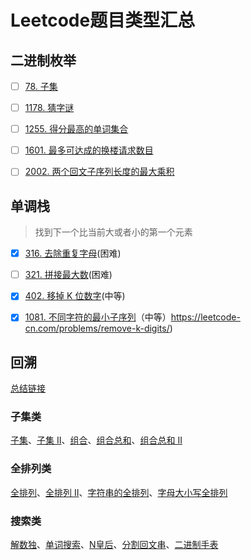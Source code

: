 # Leetcode题目类型汇总

## 二进制枚举

- [ ] [78. 子集](https://leetcode-cn.com/problems/subsets/)
- [ ] [1178. 猜字谜](https://leetcode-cn.com/problems/number-of-valid-words-for-each-puzzle/)
- [ ] [1255. 得分最高的单词集合](https://leetcode-cn.com/problems/maximum-score-words-formed-by-letters/)
- [ ] [1601. 最多可达成的换楼请求数目](https://leetcode-cn.com/problems/maximum-number-of-achievable-transfer-requests/)
- [ ] [2002. 两个回文子序列长度的最大乘积](https://leetcode-cn.com/problems/maximum-product-of-the-length-of-two-palindromic-subsequences/)



## 单调栈

> 找到下一个比当前大或者小的第一个元素

- [x] [316. 去除重复字母](https://leetcode-cn.com/problems/remove-duplicate-letters/)(困难)
- [ ] [321. 拼接最大数](https://leetcode-cn.com/problems/create-maximum-number/)(困难)
- [x] [402. 移掉 K 位数字](https://leetcode-cn.com/problems/remove-k-digits/)(中等)
- [x] [1081. 不同字符的最小子序列](https://leetcode-cn.com/problems/smallest-subsequence-of-distinct-characters/)（中等）https://leetcode-cn.com/problems/remove-k-digits/)



## 回溯

[总结链接](https://leetcode-cn.com/problems/subsets/solution/c-zong-jie-liao-hui-su-wen-ti-lei-xing-dai-ni-gao-/)

### 子集类

[子集](https://leetcode-cn.com/problems/subsets/)、[子集 II](https://leetcode-cn.com/problems/subsets-ii/)、[组合](https://leetcode-cn.com/problems/combinations/)、[组合总和](https://leetcode-cn.com/problems/combination-sum/)、[组合总和 II](https://leetcode-cn.com/problems/combination-sum-ii/)

### 全排列类

[全排列](https://leetcode-cn.com/problems/permutations/)、[全排列 II](https://leetcode-cn.com/problems/permutations-ii/)、[字符串的全排列](https://leetcode-cn.com/problems/zi-fu-chuan-de-pai-lie-lcof/)、[字母大小写全排列](https://leetcode-cn.com/problems/letter-case-permutation/)

### 搜索类

[解数独](https://leetcode-cn.com/problems/sudoku-solver/)、[单词搜索](https://leetcode-cn.com/problems/word-search/)、[N皇后](https://leetcode-cn.com/problems/eight-queens-lcci/)、[分割回文串](https://leetcode-cn.com/problems/palindrome-partitioning/)、[二进制手表](https://leetcode-cn.com/problems/binary-watch/)
